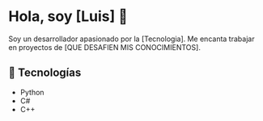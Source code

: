 # Hola, soy [Luis] 👋

Soy un desarrollador apasionado por la [Tecnologia]. Me encanta trabajar en proyectos de [QUE DESAFIEN MIS CONOCIMIENTOS].

## 🔧 Tecnologías
- Python
- C#
- C++



